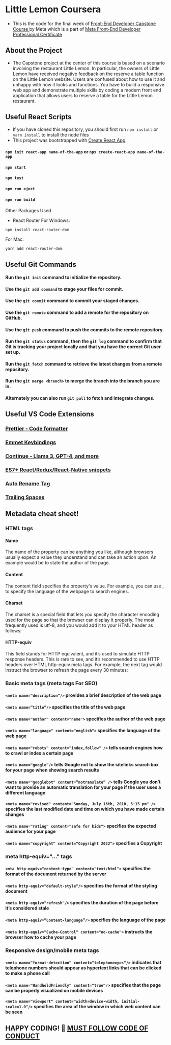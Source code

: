 # Little Lemon Coursera
- This is the code for the final week of  <a href="https://www.coursera.org/learn/meta-front-end-developer-capstone?specialization=meta-front-end-developer"> Front-End Developer Capstone Course </a> by Meta which is a part of <a href="https://www.coursera.org/professional-certificates/meta-front-end-developer?utm_source=gg&utm_medium=sem&utm_campaign=B2C_INDIA_Meta_FTOCF_Front_End_Developer_Meta_Professional_Certificate_ArtE&utm_content=B2C&campaignid=20672771440&adgroupid=159938653356&device=c&keyword=front%20end%20certification&matchtype=p&network=g&devicemodel=&adpostion=&creativeid=696893433118&hide_mobile_promo&gad_source=1&gclid=CjwKCAjwz42xBhB9EiwA48pT77E8m8XWEPArKoLa5tYEavbVtjjMULb6F39e3CdM3T3lVQ5PNKylkxoCrVoQAvD_BwE"> Meta Front-End Developer Professional Certificate</a> 

## About the Project
- The Capstone project at the center of this course is based on a scenario involving the restaurant Little Lemon. In particular, the owners of Little Lemon have received negative feedback on the reserve a table function on the Little Lemon website. Users are confused about how to use it and unhappy with how it looks and functions. You have to build a responsive web app and demonstrate multiple skills by coding a modern front end application that allows users to reserve a table for the Little Lemon restaurant. 


## Useful React Scripts 
- If you have cloned this repository, you should first run `npm install` or `yarn install` to install the node files
- This project was bootstrapped with [Create React App](https://github.com/facebook/create-react-app).

#### `npm init react-app name-of-the-app` or `npx create-react-app name-of-the-app`
#### `npm start`
#### `npm test`
#### `npm run eject`
#### `npm run build`

Other Packages Used 
- React Router
For Windows: 
 ````
npm install react-router-dom
````
For Mac: 
````
yarn add react-router-dom
````


## Useful Git Commands 

#### Run the `git init` command to initialize the repository.

#### Use the `git add command` to stage your files for commit.

#### Use the `git commit` command to commit your staged changes.

#### Use the `git remote` command to add a remote for the repository on GitHub.

#### Use the `git push` command to push the commits to the remote repository.

#### Run the `git status` command, then the `git log` command to confirm that Git is tracking your project locally and that you have the correct Git user set up.

#### Run the `git fetch` command to retrieve the latest changes from a remote repository.

#### Run the `git merge <branch>` to merge the branch into the branch you are in.

#### Alternately you can also run `git pull` to fetch and integrate changes.


## Useful VS Code Extensions 
### [Prettier - Code formatter](https://marketplace.visualstudio.com/items?itemName=esbenp.prettier-vscode)
### [Emmet Keybindings](https://marketplace.visualstudio.com/items?itemName=agutierrezr.emmet-keybindings)
### [Continue - Llama 3, GPT-4, and more](https://marketplace.visualstudio.com/items?itemName=Continue.continue) 
### [ES7+ React/Redux/React-Native snippets](https://marketplace.visualstudio.com/items?itemName=dsznajder.es7-react-js-snippets)
### [Auto Rename Tag](https://marketplace.visualstudio.com/items?itemName=formulahendry.auto-rename-tag)
### [Trailing Spaces](https://marketplace.visualstudio.com/items?itemName=shardulm94.trailing-spaces)

## Metadata cheat sheet!

### HTML <meta> tags 

#### Name 
The name of the property can be anything you like, although browsers usually expect a value they understand and can take an action upon. An example would be <meta name="author" content="name"> to state the author of the page. 

#### Content 
The content field specifies the property's value. For example, you can use <meta name="language" content="english">, to specify the language of the webpage to search engines. 

#### Charset 
The charset is a special field that lets you specify the character encoding used for the page so that the browser can display it properly. The most frequently used is utf-8, and you would add it to your HTML header as follows: <meta charset="UTF-8">  

#### HTTP-equiv 
This field stands for HTTP equivalent, and it’s used to simulate HTTP response headers. This is rare to see, and it’s recommended to use HTTP headers over HTML http-equiv meta tags. For example, the next tag would instruct the browser to refresh the page every 30 minutes: <meta http-equiv="refresh" content="30"> 

### Basic meta tags (meta tags For SEO) 
#### `<meta name="description"/>` provides a brief description of the web page 

#### `<meta name=”title”/>` specifies the title of the web page 

#### `<meta name="author" content="name">` specifies the author of the web page  

#### `<meta name="language" content="english">` specifies the language of the web page 

#### `<meta name="robots" content="index,follow" />` tells search engines how to crawl or index a certain page 

#### `<meta name="google"/>` tells Google not to show the sitelinks search box for your page when showing search results 

#### `<meta name="googlebot" content=”notranslate” />` tells Google you don’t want to provide an automatic translation for your page if the user uses a different language  

#### `<meta name="revised" content="Sunday, July 18th, 2010, 5:15 pm" />` specifies the last modified date and time on which you have made certain changes 

#### `<meta name="rating" content="safe for kids">` specifies the expected audience for your page 

#### `<meta name="copyright" content="Copyright 2022">` specifies a Copyright 


### meta http-equiv="..." tags
#### `<mta http-equiv="content-type" content="text/html">` specifies the format of the document returned by the server 

#### `<meta http-equiv="default-style"/>`  specifies the format of the styling document 

#### `<meta http-equiv="refresh"/>` specifies the duration of the page before it’s considered stale 

#### `<meta http-equiv=”Content-language”/>` specifies the language of the page 

#### `<meta http-equiv="Cache-Control" content="no-cache">` instructs the browser how to cache your page 

### Responsive design/mobile meta tags 
#### `<meta name="format-detection" content="telephone=yes"/>` indicates that telephone numbers should appear as hypertext links that can be clicked to make a phone call 

#### `<meta name="HandheldFriendly" content="true"/>` specifies that the page can be properly visualized on mobile devices 

#### `<meta name="viewport" content="width=device-width, initial-scale=1.0"/>` specifies the area of the window in which web content can be seen

## HAPPY CODING! 🙂 [MUST FOLLOW CODE OF CONDUCT](https://github.com/Gitstar-Om/Little-Lemon-Coursera?tab=coc-ov-file)


